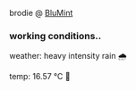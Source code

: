 brodie @ [BluMint](https://www.linkedin.com/company/blumint-io/)

<!--weather_start-->
### working conditions..

weather: heavy intensity rain 🌧️

temp: 16.57 °C 👕

<!--weather_end-->
